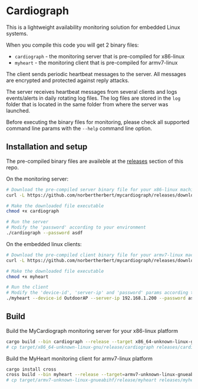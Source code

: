 # Cardiograph

This is a lightweight availability monitoring solution for embedded Linux systems.

When you compile this code you will get 2 binary files:

- `cardiograph` - the monitoring server that is pre-compiled for x86-linux
- `myheart` - the monitoring client that is pre-compiled for armv7-linux

The client sends periodic heartbeat messages to the server. All messages are encrypted and protected against reply attacks.

The server receives heartbeat messages from several clients and logs events/alerts in daily rotating log files. The log files are stored in the `log` folder that is located in the same folder from where the server was launched.

Before executing the binary files for monitoring, please check all supported command line params with the `--help` command line option.

## Installation and setup

The pre-compiled binary files are availeble at the [releases](https://github.com/norbertherbert/cardiograph/releases) section of this repo.

On the monitoring server:

```bash
# Download the pre-compiled server binary file for your x86-linux machine 
curl -L https://github.com/norbertherbert/mycardiograph/releases/download/v0.1.1/cardiograph-0.1.1-x86_64-unknown-linux-gnu -o cardiograph

# Make the downloaded file executable
chmod +x cardiograph

# Run the server
# Modify the 'password' according to your environment
./cardiograph --password asdf
```

On the embedded linux clients:

```bash
# Download the pre-compiled client binary file for your armv7-linux machine 
curl -L https://github.com/norbertherbert/mycardiograph/releases/download/v0.1.1/myheart-0.1.1-armv7-unknown-linux-gnueabihf -o myheart

# Make the downloaded file executable
chmod +x myheart

# Run the client
# Modify the 'device-id', 'server-ip' and 'password' params according to your environment
./myheart --device-id OutdoorAP --server-ip 192.168.1.200 --password asdf
```

## Build

Build the MyCardiograph monitoring server for your x86-linux platform

```bash
cargo build --bin cardiograph --release --target x86_64-unknown-linux-gnu
# cp target/x86_64-unknown-linux-gnu/release/cardiograph releases/cardiograph-0.1.1-x86_64-unknown-linux-gnu
```

Build the MyHeart monitoring client for armv7-linux platform

```bash
cargo install cross
cross build --bin myheart --release --target=armv7-unknown-linux-gnueabihf
# cp target/armv7-unknown-linux-gnueabihf/release/myheart releases/myheart-0.1.1-armv7-unknown-linux-gnueabihf
```
